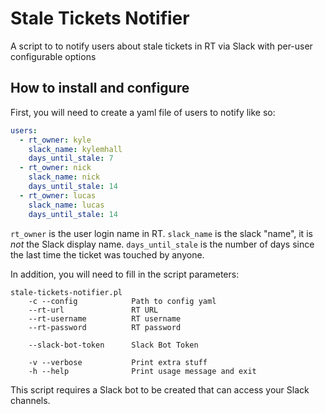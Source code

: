 # Stale Tickets Notifier

A script to to notify users about stale tickets in RT via Slack with per-user configurable options

## How to install and configure

First, you will need to create a yaml file of users to notify like so:
```yaml
users:
  - rt_owner: kyle
    slack_name: kylemhall
    days_until_stale: 7
  - rt_owner: nick
    slack_name: nick
    days_until_stale: 14
  - rt_owner: lucas
    slack_name: lucas
    days_until_stale: 14
```
`rt_owner` is the user login name in RT.
`slack_name` is the slack "name", it is *not* the Slack display name.
`days_until_stale` is the number of days since the last time the ticket was touched by anyone.

In addition, you will need to fill in the script parameters:
```
stale-tickets-notifier.pl
	-c --config            Path to config yaml
	--rt-url               RT URL
	--rt-username          RT username
	--rt-password          RT password

	--slack-bot-token      Slack Bot Token

	-v --verbose           Print extra stuff
	-h --help              Print usage message and exit
```

This script requires a Slack bot to be created that can access your Slack channels.
